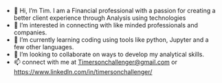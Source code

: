 - 👋 Hi, I’m Tim.  I am a Financial professional with a passion for creating a better client experience through Analysis using technologies 
- 👀 I’m interested in connecting with like minded professionals and companies. 
- 🌱 I’m currently learning coding using tools like python, Jupyter and a few other languages.
- 💞️ I’m looking to collaborate on ways to develop my analytical skills.
- 📫 connect with me at Timersonchallenger@gmail.com or https://www.linkedln.com/in/timersonchallenger/

